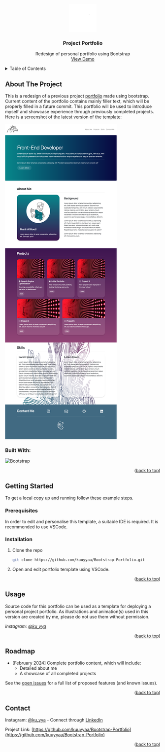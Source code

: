 <a name="readme-top"></a>

<!-- PROJECT LOGO -->
<br />
<div align="center">
  <a href="https://github.com/github_username/repo_name">
    <img src="./images/logo-inv.png" alt="Logo of Ox" width="90" height="90">
  </a>

<h3 align="center">Project Portfolio</h3>

  <p align="center">
    Redesign of personal portfolio using Bootstrap
    <br />
    <a href="https://kuuyyaa.github.io/Bootstrap-Portfolio/">View Demo</a>
  </p>
</div>



<!-- TABLE OF CONTENTS -->
<details>
  <summary>Table of Contents</summary>
    <li>
      <a href="#about-the-project">About The Project</a>
      <ul>
    </li>
    <li>
      <a href="#getting-started">Getting Started</a>
      <ul>
        <li><a href="#prerequisites">Prerequisites</a></li>
        <li><a href="#installation">Installation</a></li>
      </ul>
    </li>
    <li><a href="#usage">Usage</a></li>
    <li><a href="#roadmap">Roadmap</a></li>
    <!-- <li><a href="#license">License</a></li> -->
    <li><a href="#contact">Contact</a></li>
    <!-- <li><a href="#acknowledgments">Acknowledgments</a></li> -->
</details>



<!-- ABOUT THE PROJECT -->
## About The Project
This is a redesign of a previous project [portfolio](https://kuuyyaa.github.io/02-portfolio/) made using bootstrap. Current content of the portfolio contains mainly filler text, which will be properly filled in a future commit. This portfolio will be used to introduce myself and showcase experience through previously completed projects. Here is a screenshot of the latest version of the template:


![Deployed Portfolio Screen Shot](./images/portfolio-screenshot.png)

### Built With: 
![Bootstrap][Bootstrap.com] 


<p align="right">(<a href="#readme-top">back to top</a>)</p>



<!-- GETTING STARTED -->
## Getting Started

To get a local copy up and running follow these example steps.

### Prerequisites

In order to edit and personalise this template, a suitable IDE is required. It is recommended to use VSCode.

### Installation

1. Clone the repo
   ```sh
   git clone https://github.com/kuuyyaa/Bootstrap-Portfolio.git
   ```
2. Open and edit portfolio template using VSCode.

<p align="right">(<a href="#readme-top">back to top</a>)</p>



<!-- USAGE EXAMPLES -->
## Usage

Source code for this portfolio can be used as a template for deploying a personal project portfolio. As illustrations and animation(s) used in this version are created by me, please do not use them without permission.

_instagram: [@ku_yya](https://www.instagram.com/ku_yya/)_


<p align="right">(<a href="#readme-top">back to top</a>)</p>



<!-- ROADMAP -->
## Roadmap

- [February 2024] Complete portfolio content, which will include:
    - Detailed about me
    - A showcase of all completed projects

See the [open issues](https://github.com/kuuyyaa/Bootstrap-Portfolio/issues) for a full list of proposed features (and known issues).

<p align="right">(<a href="#readme-top">back to top</a>)</p>



<!-- ## License

Distributed under the MIT License. See `LICENSE.txt` for more information.

<p align="right">(<a href="#readme-top">back to top</a>)</p> -->



<!-- CONTACT -->
## Contact

Instagram: [@ku_yya](https://twitter.com/twitter_handle) - Connect through [LinkedIn](https://www.linkedin.com/in/munir-al-hooti-439967296)

Project Link: [https://github.com/kuuyyaa/Bootstrap-Portfolio](https://github.com/kuuyyaa/Bootstrap-Portfolio)

<p align="right">(<a href="#readme-top">back to top</a>)</p>




<!-- ## Acknowledgments

* []()
* []()
* []()

<p align="right">(<a href="#readme-top">back to top</a>)</p> -->



<!-- MARKDOWN LINKS & IMAGES -->
[Bootstrap.com]: https://img.shields.io/badge/Bootstrap-563D7C?style=for-the-badge&logo=bootstrap&logoColor=white
[Bootstrap-url]: https://getbootstrap.com
